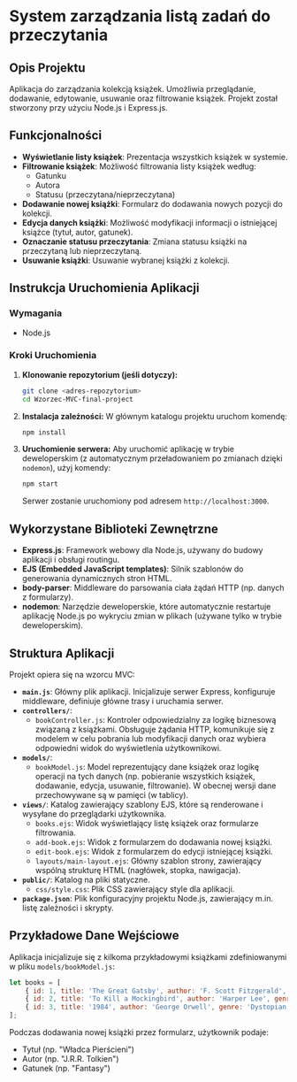 # System zarządzania listą zadań do przeczytania

## Opis Projektu

Aplikacja do zarządzania kolekcją książek. Umożliwia przeglądanie, dodawanie, edytowanie, usuwanie oraz filtrowanie książek. Projekt został stworzony przy użyciu Node.js i Express.js.

## Funkcjonalności

- **Wyświetlanie listy książek**: Prezentacja wszystkich książek w systemie.
- **Filtrowanie książek**: Możliwość filtrowania listy książek według:
    - Gatunku
    - Autora
    - Statusu (przeczytana/nieprzeczytana)
- **Dodawanie nowej książki**: Formularz do dodawania nowych pozycji do kolekcji.
- **Edycja danych książki**: Możliwość modyfikacji informacji o istniejącej książce (tytuł, autor, gatunek).
- **Oznaczanie statusu przeczytania**: Zmiana statusu książki na przeczytaną lub nieprzeczytaną.
- **Usuwanie książki**: Usuwanie wybranej książki z kolekcji.

## Instrukcja Uruchomienia Aplikacji

### Wymagania

- Node.js

### Kroki Uruchomienia

1.  **Klonowanie repozytorium (jeśli dotyczy):**
    ```bash
    git clone <adres-repozytorium>
    cd Wzorzec-MVC-final-project
    ```

2.  **Instalacja zależności:**
    W głównym katalogu projektu uruchom komendę:
    ```bash
    npm install
    ```

3.  **Uruchomienie serwera:**
    Aby uruchomić aplikację w trybie deweloperskim (z automatycznym przeładowaniem po zmianach dzięki `nodemon`), użyj komendy:
    ```bash
    npm start
    ```
    Serwer zostanie uruchomiony pod adresem `http://localhost:3000`.

## Wykorzystane Biblioteki Zewnętrzne

- **Express.js**: Framework webowy dla Node.js, używany do budowy aplikacji i obsługi routingu.
- **EJS (Embedded JavaScript templates)**: Silnik szablonów do generowania dynamicznych stron HTML.
- **body-parser**: Middleware do parsowania ciała żądań HTTP (np. danych z formularzy).
- **nodemon**: Narzędzie deweloperskie, które automatycznie restartuje aplikację Node.js po wykryciu zmian w plikach (używane tylko w trybie deweloperskim).

## Struktura Aplikacji

Projekt opiera się na wzorcu MVC:

-   **`main.js`**: Główny plik aplikacji. Inicjalizuje serwer Express, konfiguruje middleware, definiuje główne trasy i uruchamia serwer.
-   **`controllers/`**:
    -   `bookController.js`: Kontroler odpowiedzialny za logikę biznesową związaną z książkami. Obsługuje żądania HTTP, komunikuje się z modelem w celu pobrania lub modyfikacji danych oraz wybiera odpowiedni widok do wyświetlenia użytkownikowi.
-   **`models/`**:
    -   `bookModel.js`: Model reprezentujący dane książek oraz logikę operacji na tych danych (np. pobieranie wszystkich książek, dodawanie, edycja, usuwanie, filtrowanie). W obecnej wersji dane przechowywane są w pamięci (w tablicy).
-   **`views/`**: Katalog zawierający szablony EJS, które są renderowane i wysyłane do przeglądarki użytkownika.
    -   `books.ejs`: Widok wyświetlający listę książek oraz formularze filtrowania.
    -   `add-book.ejs`: Widok z formularzem do dodawania nowej książki.
    -   `edit-book.ejs`: Widok z formularzem do edycji istniejącej książki.
    -   `layouts/main-layout.ejs`: Główny szablon strony, zawierający wspólną strukturę HTML (nagłówek, stopka, nawigacja).
-   **`public/`**: Katalog na pliki statyczne.
    -   `css/style.css`: Plik CSS zawierający style dla aplikacji.
-   **`package.json`**: Plik konfiguracyjny projektu Node.js, zawierający m.in. listę zależności i skrypty.

## Przykładowe Dane Wejściowe

Aplikacja inicjalizuje się z kilkoma przykładowymi książkami zdefiniowanymi w pliku `models/bookModel.js`:

```javascript
let books = [
    { id: 1, title: 'The Great Gatsby', author: 'F. Scott Fitzgerald', genre: 'Classic', readStatus: false },
    { id: 2, title: 'To Kill a Mockingbird', author: 'Harper Lee', genre: 'Classic', readStatus: true },
    { id: 3, title: '1984', author: 'George Orwell', genre: 'Dystopian', readStatus: false }
];
```

Podczas dodawania nowej książki przez formularz, użytkownik podaje:
- Tytuł (np. "Władca Pierścieni")
- Autor (np. "J.R.R. Tolkien")
- Gatunek (np. "Fantasy")
